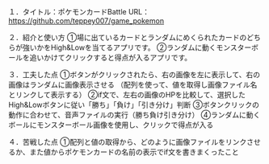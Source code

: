 １．タイトル：ポケモンカードBattle
URL：https://github.com/teppey007/game_pokemon

２．紹介と使い方
①場に出ているカードとランダムにめくられたカードのどちらが強いかをHigh&Lowを当てるアプリです。
②ランダムに動くモンスターボールを追いかけてクリックすると得点が入るアプリです。

３．工夫した点
①ボタンがクリックされたら、右の画像を左に表示して、右の画像はランダムに画像表示させる
（配列を使って、値を取得し画像ファイル名とリンクして表示する）
②if文で、左右の画像のHPを比較して、選択したHigh&Lowボタンに従い「勝ち」「負け」「引き分け」判断
③ボタンクリックの動作に合わせて、音声ファイルの実行（勝ち負け引き分け）
④ランダムに動くボールにモンスターボール画像を使用し、クリックで得点が入る

４．苦戦した点
①配列と値の取得から、どのように画像ファイルをリンクさせるか、また値からポケモンカードの名前の表示でif文を書きまくったこと

